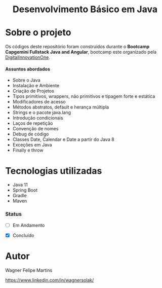 <h1 align="center">Desenvolvimento Básico em Java</h1> 


# Sobre o projeto

Os códigos deste repositório foram construídos durante o **Bootcamp Capgemini Fullstack Java and Angular**, bootcamp este organizado pela [DigitalInnovationOne](https://digitalinnovation.one/sign-in "Site da DigitalInnovationOne").

#### Assuntos abordados
- Sobre o Java
- Instalação e Ambiente
- Criação de Projetos
- Tipos primitivos, wrappers, não primitivos e tipagem forte e estática
- Modificadores de acesso
- Métodos abstratos, default e herança múltipla
- Strings e o pacote java.lang
- Introdução condicionais
- Laços de repetição
- Convenção de nomes
- Debug de código
- Classes Date, Calendar e Date a partir do Java 8
- Exceções em Java
- Finally e throw



# Tecnologias utilizadas

- Java 11
- Spring Boot
- Gradle
- Maven


### Status

- [ ] Em Andamento
- [X] Concluído


# Autor

Wagner Felipe Martins

https://www.linkedin.com/in/wagnersolak/
